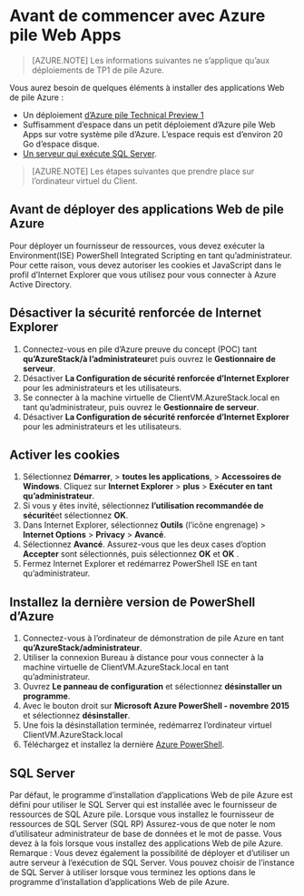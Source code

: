 <properties
    pageTitle="Aperçu technique du Service d’application Azure pile 1 avant de commencer | Microsoft Azure"
    description="Étapes à effectuer avant de déployer des applications Web sur la pile d’Azure"
    services="azure-stack"
    documentationCenter=""
    authors="apwestgarth"
    manager="stefsch"
    editor=""/>

<tags
    ms.service="azure-stack"
    ms.workload="app-service"
    ms.tgt_pltfrm="na"
    ms.devlang="na"
    ms.topic="article"
    ms.date="09/26/2016"
    ms.author="anwestg"/>
    
# <a name="before-you-get-started-with-azure-stack-web-apps"></a>Avant de commencer avec Azure pile Web Apps

> [AZURE.NOTE] Les informations suivantes ne s’applique qu’aux déploiements de TP1 de pile Azure.

Vous aurez besoin de quelques éléments à installer des applications Web de pile Azure :

- Un déploiement [d’Azure pile Technical Preview 1](azure-stack-run-powershell-script.md)
- Suffisamment d’espace dans un petit déploiement d’Azure pile Web Apps sur votre système pile d’Azure.  L’espace requis est d’environ 20 Go d’espace disque.
- [Un serveur qui exécute SQL Server](#SQL-Server).

>[AZURE.NOTE] Les étapes suivantes que prendre place sur l’ordinateur virtuel du Client.

## <a name="before-you-deploy-azure-stack-web-apps"></a>Avant de déployer des applications Web de pile Azure

Pour déployer un fournisseur de ressources, vous devez exécuter la Environment(ISE) PowerShell Integrated Scripting en tant qu’administrateur. Pour cette raison, vous devez autoriser les cookies et JavaScript dans le profil d’Internet Explorer que vous utilisez pour vous connecter à Azure Active Directory.

## <a name="turn-off-internet-explorer-enhanced-security"></a>Désactiver la sécurité renforcée de Internet Explorer

1.  Connectez-vous en pile d’Azure preuve du concept (POC) tant **qu’AzureStack/à l’administrateur**et puis ouvrez le **Gestionnaire de serveur**.
2.  Désactiver **La Configuration de sécurité renforcée d’Internet Explorer** pour les administrateurs et les utilisateurs.
3.  Se connecter à la machine virtuelle de ClientVM.AzureStack.local en tant qu’administrateur, puis ouvrez le **Gestionnaire de serveur**.
4.  Désactiver **La Configuration de sécurité renforcée d’Internet Explorer** pour les administrateurs et les utilisateurs.

## <a name="enable-cookies"></a>Activer les cookies

1.  Sélectionnez **Démarrer**, > **toutes les applications**, > **Accessoires de Windows**. Cliquez sur **Internet Explorer** > **plus** > **Exécuter en tant qu’administrateur**.
2.  Si vous y êtes invité, sélectionnez **l’utilisation recommandée de sécurité**et sélectionnez **OK**.
3.  Dans Internet Explorer, sélectionnez **Outils** (l’icône engrenage) > **Internet Options** > **Privacy** > **Avancé**.
4.  Sélectionnez **Avancé**. Assurez-vous que les deux cases d’option **Accepter** sont sélectionnés, puis sélectionnez **OK** et **OK** .
5.  Fermez Internet Explorer et redémarrez PowerShell ISE en tant qu’administrateur.

## <a name="install-the-latest-version-of-azure-powershell"></a>Installez la dernière version de PowerShell d’Azure

1.  Connectez-vous à l’ordinateur de démonstration de pile Azure en tant **qu’AzureStack/administrateur**.
2.  Utiliser la connexion Bureau à distance pour vous connecter à la machine virtuelle de ClientVM.AzureStack.local en tant qu’administrateur.
3.  Ouvrez **Le panneau de configuration** et sélectionnez **désinstaller un programme**. 
4.  Avec le bouton droit sur **Microsoft Azure PowerShell - novembre 2015** et sélectionnez **désinstaller**.
5.  Une fois la désinstallation terminée, redémarrez l’ordinateur virtuel ClientVM.AzureStack.local
6.  Téléchargez et installez la dernière [Azure PowerShell](http://aka.ms/azstackpsh).


## <a name="sql-server"></a>SQL Server

Par défaut, le programme d’installation d’applications Web de pile Azure est défini pour utiliser le SQL Server qui est installée avec le fournisseur de ressources de SQL Azure pile. Lorsque vous installez le fournisseur de ressources de SQL Server (SQL RP) Assurez-vous de que noter le nom d’utilisateur administrateur de base de données et le mot de passe. Vous devez à la fois lorsque vous installez des applications Web de pile Azure.
Remarque : Vous devez également la possibilité de déployer et d’utiliser un autre serveur à l’exécution de SQL Server. Vous pouvez choisir de l’instance de SQL Server à utiliser lorsque vous terminez les options dans le programme d’installation d’applications Web de pile Azure.
